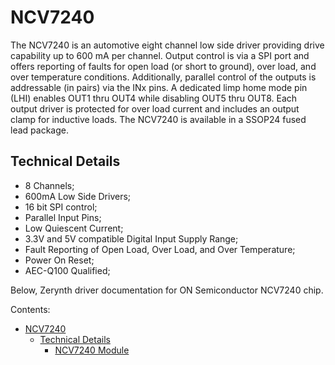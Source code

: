
# NCV7240

The NCV7240 is an automotive eight channel low side driver providing drive capability up to 600 mA per channel.
Output control is via a SPI port and offers reporting of faults for open load (or short to ground), over load, and over temperature conditions. Additionally, parallel control of the outputs is addressable (in pairs) via the INx pins.
A dedicated limp home mode pin (LHI) enables OUT1 thru OUT4 while disabling OUT5 thru OUT8. Each output driver is protected for over load current and includes an output clamp for inductive loads. The NCV7240 is available in a SSOP24 fused lead package.

## Technical Details


* 8 Channels;
* 600mA Low Side Drivers;
* 16 bit SPI control;
* Parallel Input Pins;
* Low Quiescent Current;
* 3.3V and 5V compatible Digital Input Supply Range;
* Fault Reporting of Open Load, Over Load, and Over Temperature;
* Power On Reset;
* AEC-Q100 Qualified;

Below, Zerynth driver documentation for ON Semiconductor NCV7240 chip.


Contents:

-   [NCV7240](/latest/reference/libs/onsemi/ncv7240/docs/)
    -   [Technical Details](/latest/reference/libs/onsemi/ncv7240/docs/#technical-details)
        -   [NCV7240 Module](/latest/reference/libs/onsemi/ncv7240/docs/ncv7240/)
<!--stackedit_data:
eyJoaXN0b3J5IjpbLTcwODYyOTc5MV19
-->
